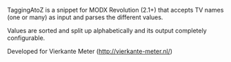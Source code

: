 TaggingAtoZ is a snippet for MODX Revolution (2.1+) that accepts TV names (one or many) as input and parses the different values.

Values are sorted and split up alphabetically and its output completely configurable.

Developed for Vierkante Meter (http://vierkante-meter.nl/)